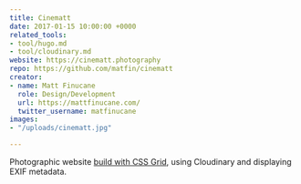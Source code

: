 ```yaml
---
title: Cinematt
date: 2017-01-15 10:00:00 +0000
related_tools:
- tool/hugo.md
- tool/cloudinary.md
website: https://cinematt.photography
repo: https://github.com/matfin/cinematt
creator:
- name: Matt Finucane
  role: Design/Development
  url: https://mattfinucane.com/
  twitter_username: matfinucane
images:
- "/uploads/cinematt.jpg"

---
```

Photographic website [build with CSS Grid](https://mattfinucane.com/blog/building-cinematt-css-grid-layout/), using Cloudinary and displaying EXIF metadata.
